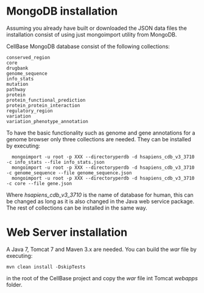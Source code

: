 MongoDB installation
======================

Assuming you already have built or downloaded the JSON data files the installation consist of using just mongoimport utility from MongoDB.

CellBase MongoDB database consist of the following collections:
```
conserved_region
core
drugbank
genome_sequence
info_stats
mutation
pathway
protein
protein_functional_prediction
protein_protein_interaction
regulatory_region
variation
variation_phenotype_annotation
```

To have the basic functionality such as genome and gene annotations for a genome browser only three collections are needed. They can be installed by executing:
```
  mongoimport -u root -p XXX --directoryperdb -d hsapiens_cdb_v3_3710 -c info_stats --file info_stats.json
  mongoimport -u root -p XXX --directoryperdb -d hsapiens_cdb_v3_3710 -c genome_sequence --file genome_sequence.json
  mongoimport -u root -p XXX --directoryperdb -d hsapiens_cdb_v3_3710 -c core --file gene.json
```

Where *hsapiens_cdb_v3_3710* is the name of database for human, this can be changed as long as it is also changed in the Java web service package. The rest of collections can be installed in the same way.


Web Server installation
=======================
A Java 7, Tomcat 7 and Maven 3.x are needed. You can build the _war_ file by executing:
```
mvn clean install -DskipTests
```

in the root of the CellBase project and copy the _war_ file int Tomcat _webapps_ folder.

